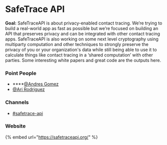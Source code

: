 # SafeTrace API

**Goal:** SafeTraceAPI is about privacy-enabled contact tracing. We’re trying to build a real-world app as fast as possible but we’re focused on building an API that preserves privacy and can be integrated with other contact tracing apps. SafeTraceAPI is also working on some next level cryptography using multiparty computation and other techniques to strongly preserve the privacy of you or your organization's data while still being able to use it to calculate things like contact tracing in a ‘shared computation’ with other parties. Some interesting white papers and great code are the outputs here.

### **Point People**

* \*\*\*\*[@Andres Gomez](https://mutualaidworld.slack.com/team/U01001CB3CJ)
* [@Ari Rodriguez](https://mutualaidworld.slack.com/team/U010FJZCM46)

### **Channels**

* [\#safetrace-api](https://mutualaidworld.slack.com/archives/C010CTEAJJ1)

###  **Website**

{% embed url="https://safetraceapi.org/" %}





